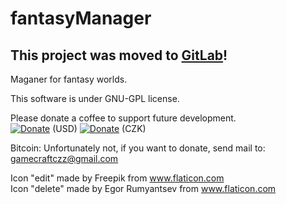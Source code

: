 # fantasyManager
## This project was moved to [GitLab](https://gitlab.com/gamecraftCZ/fantasyManager)!  
Maganer for fantasy worlds.
  
This software is under GNU-GPL license.  
  
Please donate a coffee to support future development.  
[![Donate](https://img.shields.io/badge/Donate-PayPal-green.svg)](https://www.paypal.com/cgi-bin/webscr?cmd=_s-xclick&hosted_button_id=7PZ4ZRLFTXR32) (USD)
[![Donate](https://img.shields.io/badge/Donate-PayPal-green.svg)](https://www.paypal.com/cgi-bin/webscr?cmd=_s-xclick&hosted_button_id=ZJJK5NN5F78L8) (CZK)
  
Bitcoin: Unfortunately not, if you want to donate, send mail to: [gamecraftczz@gmail.com](mailto:gamecraftCZZ@gmail.com)  
  
Icon "edit" made by Freepik from www.flaticon.com  
Icon "delete" made by Egor Rumyantsev from www.flaticon.com
